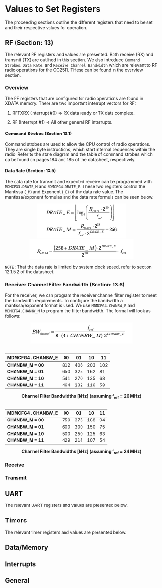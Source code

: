 # Values to Set Registers

The proceeding sections outline the different registers that need to be set and their respective values for operation. 


## RF (Section: 13)
The relevant RF registers and values are presented. Both receive (RX) and transmit (TX) are outlined in this section.
We also introduce `Command Strobes`, `Data Rate`, and `Receive Channel Bandwidth` which are relevant to RF radio operations for the CC2511. THese can be found in the overview section.

### Overview 
The RF registers that are configured for radio operations are found in XDATA memory. There are two important interrupt vectors for RF:

1. RFTXRX (Interrupt #0) => RX data ready or TX data complete.

2. RF (Interrupt #1) => All other general RF interrupts.

#### Command Strobes (Section 13.1)

Command strobes are used to allow the CPU control of radio operations. They are single byte instructions, which start
internal sequences within the radio. Refer to the state diagram and the table of command strobes which ca be found on
pages 184 and 185 of the datasheet, respectively. 

#### Data Rate (Section: 13.5)
The data rate for transmit and expected receive can be programmed with `MDMCFG3.DRATE_M` and `MDMCFG4.DRATE_E`. These two registers control the Mantissa (`_M`) and Exponent (`_E`) of the data rate value. The mantissa/exponent formulas and the data rate formula can be seen below.

<div align = "center">
    <img src = markdownImages/image-2.png/> 
</div>
<div align = "center">
    <img src = markdownImages/image-1.png/> 
</div>


`NOTE:` That the data rate is limited by system clock speed, refer to section 12.1.5.2 of the datasheet.

### Receiver Channel Filter Bandwidth (Section: 13.6)
For the receiver, we can program the receiver channel filter register to meet the bandwidth requirements. To configure the bandwidth a mantissa/exponent format is used. We use `MDMCFG4.CHANBW_E` and `MDMCFG4.CHANBW_M` to program the filter bandwidth. The formal will look as follows:

<div align = "center">
    <img src = markdownImages/image.png/> 
</div>
</br>
<center>

| **MDMCFG4 . CHANBW_E** | **00** | **01** | **10** | **11** |
|------------------------|--------|--------|--------|--------|
| **CHANBW_M = 00**      | 812    | 406    | 203    | 102    |
| **CHANBW_M = 01**      | 650    | 325    | 162    | 81     |
| **CHANBW_M = 10**      | 541    | 270    | 135    | 68     |
| **CHANBW_M = 11**      | 464    | 232    | 116    | 58     |

**Channel Filter Bandwidths [kHz] (assuming f<sub>ref</sub> = 26 MHz)** 
</br> 
</br>

| **MDMCFG4 . CHANBW_E** | **00** | **01** | **10** | **11** |
|------------------------|--------|--------|--------|--------|
| **CHANBW_M = 00**      | 750    | 375    | 188    | 94     |
| **CHANBW_M = 01**      | 600    | 300    | 150    | 75     |
| **CHANBW_M = 10**      | 500    | 250    | 125    | 63     |
| **CHANBW_M = 11**      | 429    | 214    | 107    | 54     |

**Channel Filter Bandwidths [kHz] (assuming f<sub>ref</sub> = 24 MHz)**

</center>



### Receive

### Transmit  

## UART 

The relevant UART registers and values are presented below. 

## Timers
The relevant timer registers and values are presented below.

## Data/Memory 

## Interrupts

## General 